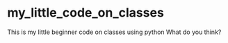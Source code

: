 # my_little_code_on_classes
This is my little beginner code on classes using python
What do you think?

